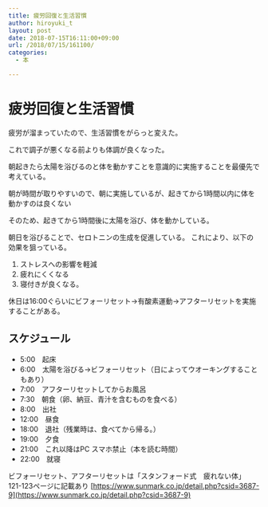 ```yaml
---
title: 疲労回復と生活習慣
author: hiroyuki_t
layout: post
date: 2018-07-15T16:11:00+09:00
url: /2018/07/15/161100/
categories:
  - 本

---
```


# 疲労回復と生活習慣

疲労が溜まっていたので、生活習慣をがらっと変えた。

これで調子が悪くなる前よりも体調が良くなった。

朝起きたら太陽を浴びるのと体を動かすことを意識的に実施することを最優先で考えている。

朝が時間が取りやすいので、朝に実施しているが、起きてから1時間以内に体を動かすのは良くない

そのため、起きてから1時間後に太陽を浴び、体を動かしている。

朝日を浴びることで、セロトニンの生成を促進している。
これにより、以下の効果を狙っている。

1. ストレスへの影響を軽減
2. 疲れにくくなる
3. 寝付きが良くなる。

休日は16:00ぐらいにビフォーリセット→有酸素運動→アフターリセットを実施することがある。

## スケジュール

- 5:00　起床
- 6:00　太陽を浴びる→ビフォーリセット（日によってウオーキングすることもあり）
- 7:00　アフターリセットしてからお風呂
- 7:30　朝食（卵、納豆、青汁を含むものを食べる）
- 8:00　出社
- 12:00　昼食
- 18:00　退社（残業時は、食べてから帰る。）
- 19:00　夕食
- 21:00　これ以降はPC スマホ禁止（本を読む時間）
- 22:00　就寝


ビフォーリセット、アフターリセットは「スタンフォード式　疲れない体」 121-123ページに記載あり
[https://www.sunmark.co.jp/detail.php?csid=3687-9](https://www.sunmark.co.jp/detail.php?csid=3687-9)











